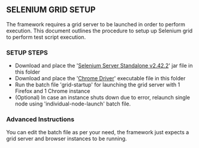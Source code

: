 ## SELENIUM GRID SETUP ##

The framework requires a grid server to be launched in order to perform execution. This document outlines the procedure to setup up Selenium grid to perform test script execution. 

### SETUP STEPS ###
* Download and place the '[Selenium Server Standalone v2.42.2](http://selenium-release.storage.googleapis.com/2.42/selenium-server-standalone-2.42.2.jar)' jar file in this folder
* Download and place the '[Chrome Driver](http://chromedriver.storage.googleapis.com/index.html?path=2.10/)' executable file in this folder
* Run the batch file 'grid-startup' for launching the grid server with 1 Firefox and 1 Chrome instance
* (Optional) In case an instance shuts down due to error, relaunch single node using 'individual-node-launch' batch file.

### Advanced Instructions ###
You can edit the batch file as per your need, the framework just expects a grid server and browser instances to be running.